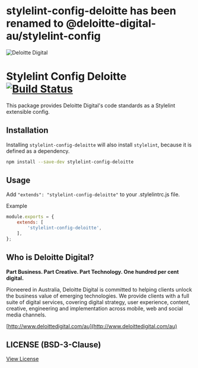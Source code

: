 # stylelint-config-deloitte has been renamed to @deloitte-digital-au/stylelint-config

![Deloitte Digital](https://raw.githubusercontent.com/DeloitteDigitalAPAC/eslint-config-deloitte/master/dd-logo.png)

# Stylelint Config Deloitte [![Build Status](https://travis-ci.org/DeloitteDigitalAPAC/stylelint-config-deloitte.svg?branch=master)](https://travis-ci.org/DeloitteDigitalAPAC/stylelint-config-deloitte)

This package provides Deloitte Digital's code standards as a Stylelint extensible config.

## Installation

Installing `stylelint-config-deloitte` will also install `stylelint`, because it is defined as a dependency.

```bash
npm install --save-dev stylelint-config-deloitte
```

## Usage

Add `"extends": "stylelint-config-deloitte"` to your .stylelintrc.js file.

Example

```js
module.exports = {
	extends: [
		'stylelint-config-deloitte',
	],
};
```

## Who is Deloitte Digital?

**Part Business. Part Creative. Part Technology. One hundred per cent digital.**

Pioneered in Australia, Deloitte Digital is committed to helping clients unlock the business value of emerging technologies. We provide clients with a full suite of digital services, covering digital strategy, user experience, content, creative, engineering and implementation across mobile, web and social media channels.

[http://www.deloittedigital.com/au](http://www.deloittedigital.com/au)

## LICENSE (BSD-3-Clause)
[View License](LICENSE)
